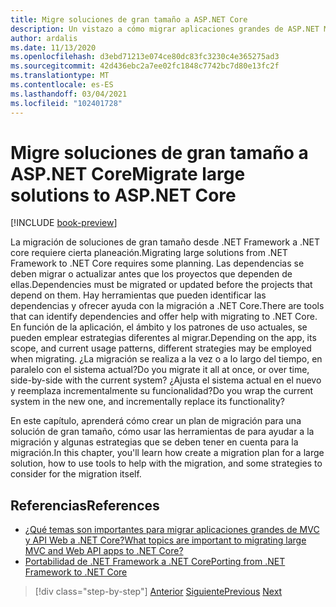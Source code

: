 ```yaml
---
title: Migre soluciones de gran tamaño a ASP.NET Core
description: Un vistazo a cómo migrar aplicaciones grandes de ASP.NET MVC a ASP.NET Core.
author: ardalis
ms.date: 11/13/2020
ms.openlocfilehash: d3ebd71213e074ce80dc83fc3230c4e365275ad3
ms.sourcegitcommit: 42d436ebc2a7ee02fc1848c7742bc7d80e13fc2f
ms.translationtype: MT
ms.contentlocale: es-ES
ms.lasthandoff: 03/04/2021
ms.locfileid: "102401728"
---
```

# <a name="migrate-large-solutions-to-aspnet-core"></a><span data-ttu-id="993c4-103">Migre soluciones de gran tamaño a ASP.NET Core</span><span class="sxs-lookup"><span data-stu-id="993c4-103">Migrate large solutions to ASP.NET Core</span></span>

[!INCLUDE [book-preview](../../../includes/book-preview.md)]

<span data-ttu-id="993c4-104">La migración de soluciones de gran tamaño desde .NET Framework a .NET core requiere cierta planeación.</span><span class="sxs-lookup"><span data-stu-id="993c4-104">Migrating large solutions from .NET Framework to .NET Core requires some planning.</span></span> <span data-ttu-id="993c4-105">Las dependencias se deben migrar o actualizar antes que los proyectos que dependen de ellas.</span><span class="sxs-lookup"><span data-stu-id="993c4-105">Dependencies must be migrated or updated before the projects that depend on them.</span></span> <span data-ttu-id="993c4-106">Hay herramientas que pueden identificar las dependencias y ofrecer ayuda con la migración a .NET Core.</span><span class="sxs-lookup"><span data-stu-id="993c4-106">There are tools that can identify dependencies and offer help with migrating to .NET Core.</span></span> <span data-ttu-id="993c4-107">En función de la aplicación, el ámbito y los patrones de uso actuales, se pueden emplear estrategias diferentes al migrar.</span><span class="sxs-lookup"><span data-stu-id="993c4-107">Depending on the app, its scope, and current usage patterns, different strategies may be employed when migrating.</span></span> <span data-ttu-id="993c4-108">¿La migración se realiza a la vez o a lo largo del tiempo, en paralelo con el sistema actual?</span><span class="sxs-lookup"><span data-stu-id="993c4-108">Do you migrate it all at once, or over time, side-by-side with the current system?</span></span> <span data-ttu-id="993c4-109">¿Ajusta el sistema actual en el nuevo y reemplaza incrementalmente su funcionalidad?</span><span class="sxs-lookup"><span data-stu-id="993c4-109">Do you wrap the current system in the new one, and incrementally replace its functionality?</span></span>

<span data-ttu-id="993c4-110">En este capítulo, aprenderá cómo crear un plan de migración para una solución de gran tamaño, cómo usar las herramientas de para ayudar a la migración y algunas estrategias que se deben tener en cuenta para la migración.</span><span class="sxs-lookup"><span data-stu-id="993c4-110">In this chapter, you'll learn how create a migration plan for a large solution, how to use tools to help with the migration, and some strategies to consider for the migration itself.</span></span>

## <a name="references"></a><span data-ttu-id="993c4-111">Referencias</span><span class="sxs-lookup"><span data-stu-id="993c4-111">References</span></span>

- [<span data-ttu-id="993c4-112">¿Qué temas son importantes para migrar aplicaciones grandes de MVC y API Web a .NET Core?</span><span class="sxs-lookup"><span data-stu-id="993c4-112">What topics are important to migrating large MVC and Web API apps to .NET Core?</span></span>](https://twitter.com/ardalis/status/1313669040859217921)
- [<span data-ttu-id="993c4-113">Portabilidad de .NET Framework a .NET Core</span><span class="sxs-lookup"><span data-stu-id="993c4-113">Porting from .NET Framework to .NET Core</span></span>](../../core/porting/index.md)

>[!div class="step-by-step"]
><span data-ttu-id="993c4-114">[Anterior](testing-differences.md)
>[Siguiente](identify-migration-sequence.md)</span><span class="sxs-lookup"><span data-stu-id="993c4-114">[Previous](testing-differences.md)
[Next](identify-migration-sequence.md)</span></span>
